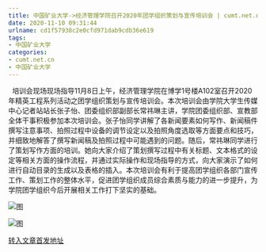 ```yaml
---
title: 中国矿业大学->经济管理学院召开2020年团学组织策划与宣传培训会 | cumt.net.cn
date: 2020-11-10 09:31:44
urlname: cd1f57938c2e0cfd971dab9cdb36e619
tags: 
- 中国矿业大学
categories:
- cumt.net.cn
- 中国矿业大学
---
```

  培训会现场现场指导11月8日上午，经济管理学院在博学1号楼A102室召开2020年精英工程系列活动之团学组织策划与宣传培训会。本次培训会由学院大学生传媒中心记者站站长张子怡、团委组织部副部长常祎琳主讲，学院团委组织部、宣教部全体干事积极参加本次培训会。张子怡同学讲解了各新闻要素如何写作、新闻稿件撰写注意事项、拍照过程中设备的调节设定以及拍照角度选取等方面要点和技巧，并细致地解答了撰写新闻稿及拍照过程中可能遇到的问题。随后，常祎琳同学进行了策划写作方面的培训。她向大家介绍了策划撰写过程中有关标题、文本格式的设定等相关方面的操作流程，并通过实际操作和现场指导的方式，向大家演示了如何进行自动目录的生成以及表格的插入。本次培训会有利于提高团学组织各部门宣传工作、策划工作的整体水平，促进团学组织成员综合素质与能力的进一步提升，为学院团学组织今后开展相关工作打下坚实的基础。

![图](http://xwzx.cumt.edu.cn/_upload/article/images/e2/a2/c4d788684ca3ad6c3512667e8fe3/939be464-5612-4588-811b-05e439c001f9.jpg)

![图](http://xwzx.cumt.edu.cn/_upload/article/images/e2/a2/c4d788684ca3ad6c3512667e8fe3/2b358e25-3525-49c6-8017-023a25b16c60.jpg)

[转入文章首发地址](http://xwzx.cumt.edu.cn/db/5f/c523a580447/page.htm)
